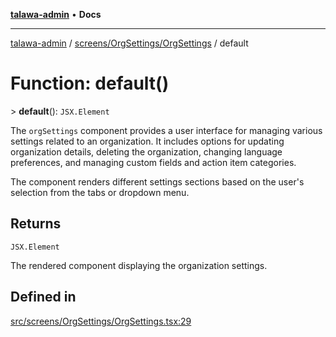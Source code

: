 [**talawa-admin**](../../../../README.md) • **Docs**

***

[talawa-admin](../../../../modules.md) / [screens/OrgSettings/OrgSettings](../README.md) / default

# Function: default()

\> **default**(): `JSX.Element`

The `orgSettings` component provides a user interface for managing various settings related to an organization.
It includes options for updating organization details, deleting the organization, changing language preferences,
and managing custom fields and action item categories.

The component renders different settings sections based on the user's selection from the tabs or dropdown menu.

## Returns

`JSX.Element`

The rendered component displaying the organization settings.

## Defined in

[src/screens/OrgSettings/OrgSettings.tsx:29](https://github.com/PalisadoesFoundation/talawa-admin/blob/84f5af8b3720f5b290ac28bcfd7071c13e1f93aa/src/screens/OrgSettings/OrgSettings.tsx#L29)
